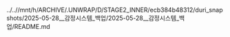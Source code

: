 ../..//mnt/h/ARCHIVE/.UNWRAP/D/STAGE2_INNER/ecb384b48312/duri_snapshots/2025-05-28__감정시스템_백업/2025-05-28__감정시스템_백업/README.md